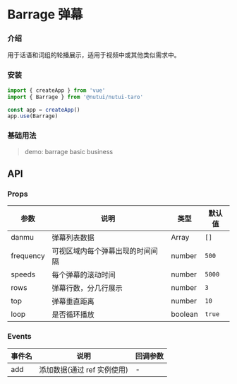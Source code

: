 # Barrage 弹幕

### 介绍

用于话语和词组的轮播展示，适用于视频中或其他类似需求中。

### 安装

```js
import { createApp } from 'vue'
import { Barrage } from '@nutui/nutui-taro'

const app = createApp()
app.use(Barrage)
```

### 基础用法

> demo: barrage basic business

## API

### Props

| 参数 | 说明 | 类型 | 默认值 |
| --- | --- | --- | --- |
| danmu | 弹幕列表数据 | Array | `[]` |
| frequency | 可视区域内每个弹幕出现的时间间隔 | number | `500` |
| speeds | 每个弹幕的滚动时间 | number | `5000` |
| rows | 弹幕行数，分几行展示 | number | `3` |
| top | 弹幕垂直距离 | number | `10` |
| loop | 是否循环播放 | boolean | `true` |

### Events

| 事件名 | 说明 | 回调参数 |
| --- | --- | --- |
| add | 添加数据(通过 ref 实例使用) | - |
